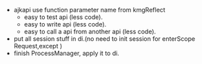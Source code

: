 * ajkapi use function parameter name from kmgReflect
    * easy to test api (less code).
    * easy to write api (less code).
    * easy to call a api from another api (less code).
* put all session stuff in di.(no need to init session for enterScope Request,except )
* finish ProcessManager, apply it to di.
